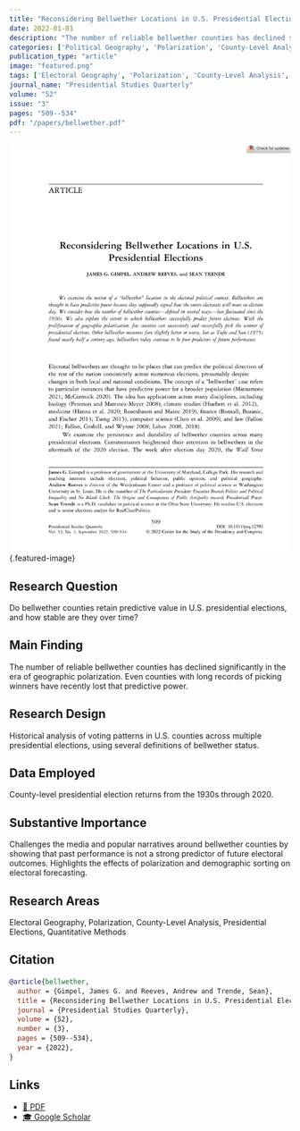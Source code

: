 ```yaml
---
title: "Reconsidering Bellwether Locations in U.S. Presidential Elections"
date: 2022-01-01
description: "The number of reliable bellwether counties has declined significantly in the era of geographic polarization. Even counties with long records of picking winners have recently lost that predictive power."
categories: ['Political Geography', 'Polarization', 'County-Level Analysis', 'Electoral Politics', 'Quantitative Methods']
publication_type: "article"
image: "featured.png"
tags: ['Electoral Geography', 'Polarization', 'County-Level Analysis', 'Presidential Elections', 'Quantitative Methods']
journal_name: "Presidential Studies Quarterly"
volume: "52"
issue: "3"
pages: "509--534"
pdf: "/papers/bellwether.pdf"
---
```


![Featured image](featured.png){.featured-image}

## Research Question

Do bellwether counties retain predictive value in U.S. presidential elections, and how stable are they over time?

## Main Finding

The number of reliable bellwether counties has declined significantly in the era of geographic polarization. Even counties with long records of picking winners have recently lost that predictive power.

## Research Design

Historical analysis of voting patterns in U.S. counties across multiple presidential elections, using several definitions of bellwether status.

## Data Employed

County-level presidential election returns from the 1930s through 2020.

## Substantive Importance

Challenges the media and popular narratives around bellwether counties by showing that past performance is not a strong predictor of future electoral outcomes. Highlights the effects of polarization and demographic sorting on electoral forecasting.

## Research Areas

Electoral Geography, Polarization, County-Level Analysis, Presidential Elections, Quantitative Methods

## Citation

```bibtex
@article{bellwether,
  author = {Gimpel, James G. and Reeves, Andrew and Trende, Sean},
  title = {Reconsidering Bellwether Locations in U.S. Presidential Elections},
  journal = {Presidential Studies Quarterly},
  volume = {52},
  number = {3},
  pages = {509--534},
  year = {2022},
}
```

## Links

- [📄 PDF](/papers/bellwether.pdf)
- [🎓 Google Scholar](https://scholar.google.com/scholar?q=Reconsidering%20Bellwether%20Locations%20in%20U.S.%20Presidential%20Elections)